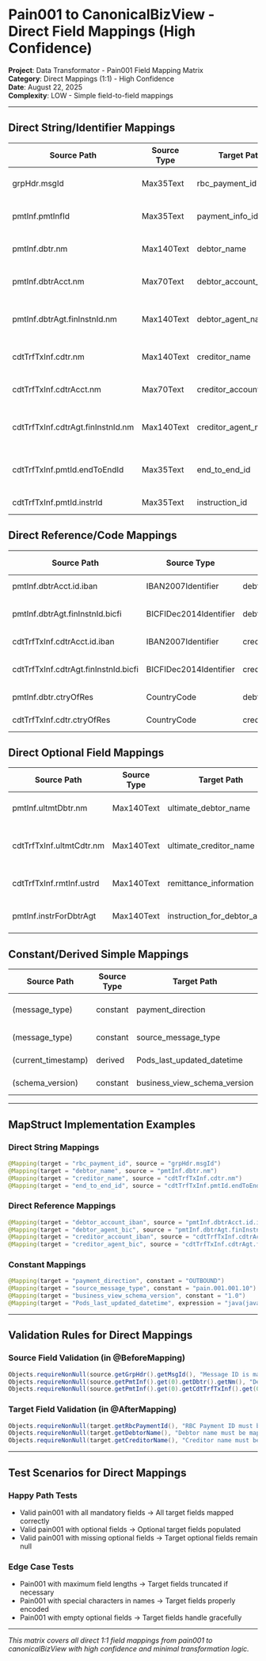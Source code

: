 # Pain001 to CanonicalBizView - Direct Field Mappings (High Confidence)

**Project**: Data Transformator - Pain001 Field Mapping Matrix  
**Category**: Direct Mappings (1:1) - High Confidence  
**Date**: August 22, 2025  
**Complexity**: LOW - Simple field-to-field mappings  

---

## Direct String/Identifier Mappings

| Source Path | Source Type | Target Path | Target Type | Mapping Strategy | Confidence | Notes |
|-------------|-------------|-------------|-------------|-----------------|------------|-------|
| grpHdr.msgId | Max35Text | rbc_payment_id | string | direct | HIGH | Primary payment identifier |
| pmtInf.pmtInfId | Max35Text | payment_info_id | string | direct | HIGH | Payment instruction identifier |
| pmtInf.dbtr.nm | Max140Text | debtor_name | string | direct | HIGH | Debtor party name |
| pmtInf.dbtrAcct.nm | Max70Text | debtor_account_name | string | direct | HIGH | Debtor account name |
| pmtInf.dbtrAgt.finInstnId.nm | Max140Text | debtor_agent_name | string | direct | HIGH | Debtor agent institution name |
| cdtTrfTxInf.cdtr.nm | Max140Text | creditor_name | string | direct | HIGH | Creditor party name |
| cdtTrfTxInf.cdtrAcct.nm | Max70Text | creditor_account_name | string | direct | HIGH | Creditor account name |
| cdtTrfTxInf.cdtrAgt.finInstnId.nm | Max140Text | creditor_agent_name | string | direct | HIGH | Creditor agent institution name |
| cdtTrfTxInf.pmtId.endToEndId | Max35Text | end_to_end_id | string | direct | HIGH | End-to-end transaction identifier |
| cdtTrfTxInf.pmtId.instrId | Max35Text | instruction_id | string | direct | HIGH | Instruction identifier |

## Direct Reference/Code Mappings

| Source Path | Source Type | Target Path | Target Type | Mapping Strategy | Confidence | Notes |
|-------------|-------------|-------------|-------------|-----------------|------------|-------|
| pmtInf.dbtrAcct.id.iban | IBAN2007Identifier | debtor_account_iban | string | direct | HIGH | Debtor IBAN |
| pmtInf.dbtrAgt.finInstnId.bicfi | BICFIDec2014Identifier | debtor_agent_bic | string | direct | HIGH | Debtor agent BIC |
| cdtTrfTxInf.cdtrAcct.id.iban | IBAN2007Identifier | creditor_account_iban | string | direct | HIGH | Creditor IBAN |
| cdtTrfTxInf.cdtrAgt.finInstnId.bicfi | BICFIDec2014Identifier | creditor_agent_bic | string | direct | HIGH | Creditor agent BIC |
| pmtInf.dbtr.ctryOfRes | CountryCode | debtor_country_of_residence | string | direct | HIGH | Debtor country |
| cdtTrfTxInf.cdtr.ctryOfRes | CountryCode | creditor_country_of_residence | string | direct | HIGH | Creditor country |

## Direct Optional Field Mappings

| Source Path | Source Type | Target Path | Target Type | Mapping Strategy | Confidence | Notes |
|-------------|-------------|-------------|-------------|-----------------|------------|-------|
| pmtInf.ultmtDbtr.nm | Max140Text | ultimate_debtor_name | string | direct | HIGH | Ultimate debtor name (optional) |
| cdtTrfTxInf.ultmtCdtr.nm | Max140Text | ultimate_creditor_name | string | direct | HIGH | Ultimate creditor name (optional) |
| cdtTrfTxInf.rmtInf.ustrd | Max140Text | remittance_information | string | direct | HIGH | Unstructured remittance info |
| pmtInf.instrForDbtrAgt | Max140Text | instruction_for_debtor_agent | string | direct | HIGH | Instructions for debtor agent |

## Constant/Derived Simple Mappings

| Source Path | Source Type | Target Path | Target Type | Mapping Strategy | Confidence | Notes |
|-------------|-------------|-------------|-------------|-----------------|------------|-------|
| (message_type) | constant | payment_direction | string | constant | HIGH | Always "OUTBOUND" for pain001 |
| (message_type) | constant | source_message_type | string | constant | HIGH | Always "pain.001.001.10" |
| (current_timestamp) | derived | Pods_last_updated_datetime | timestamp-micros | expression | HIGH | Processing timestamp |
| (schema_version) | constant | business_view_schema_version | string | constant | HIGH | Current schema version |

---

## MapStruct Implementation Examples

### Direct String Mappings
```java
@Mapping(target = "rbc_payment_id", source = "grpHdr.msgId")
@Mapping(target = "debtor_name", source = "pmtInf.dbtr.nm")
@Mapping(target = "creditor_name", source = "cdtTrfTxInf.cdtr.nm")
@Mapping(target = "end_to_end_id", source = "cdtTrfTxInf.pmtId.endToEndId")
```

### Direct Reference Mappings
```java
@Mapping(target = "debtor_account_iban", source = "pmtInf.dbtrAcct.id.iban")
@Mapping(target = "debtor_agent_bic", source = "pmtInf.dbtrAgt.finInstnId.bicfi")
@Mapping(target = "creditor_account_iban", source = "cdtTrfTxInf.cdtrAcct.id.iban")
@Mapping(target = "creditor_agent_bic", source = "cdtTrfTxInf.cdtrAgt.finInstnId.bicfi")
```

### Constant Mappings
```java
@Mapping(target = "payment_direction", constant = "OUTBOUND")
@Mapping(target = "source_message_type", constant = "pain.001.001.10")
@Mapping(target = "business_view_schema_version", constant = "1.0")
@Mapping(target = "Pods_last_updated_datetime", expression = "java(java.time.Instant.now().toEpochMilli() * 1000L)")
```

---

## Validation Rules for Direct Mappings

### Source Field Validation (in @BeforeMapping)
```java
Objects.requireNonNull(source.getGrpHdr().getMsgId(), "Message ID is mandatory");
Objects.requireNonNull(source.getPmtInf().get(0).getDbtr().getNm(), "Debtor name is mandatory");
Objects.requireNonNull(source.getPmtInf().get(0).getCdtTrfTxInf().get(0).getCdtr().getNm(), "Creditor name is mandatory");
```

### Target Field Validation (in @AfterMapping)
```java
Objects.requireNonNull(target.getRbcPaymentId(), "RBC Payment ID must be mapped");
Objects.requireNonNull(target.getDebtorName(), "Debtor name must be mapped");
Objects.requireNonNull(target.getCreditorName(), "Creditor name must be mapped");
```

---

## Test Scenarios for Direct Mappings

### Happy Path Tests
- Valid pain001 with all mandatory fields → All target fields mapped correctly
- Valid pain001 with optional fields → Optional target fields populated
- Valid pain001 with missing optional fields → Target optional fields remain null

### Edge Case Tests
- Pain001 with maximum field lengths → Target fields truncated if necessary
- Pain001 with special characters in names → Target fields properly encoded
- Pain001 with empty optional fields → Target fields handle gracefully

---

*This matrix covers all direct 1:1 field mappings from pain001 to canonicalBizView with high confidence and minimal transformation logic.*
